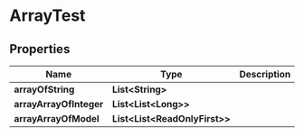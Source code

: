 

# ArrayTest


## Properties

| Name | Type | Description | Notes |
|------------ | ------------- | ------------- | -------------|
|**arrayOfString** | **List&lt;String&gt;** |  |  [optional] |
|**arrayArrayOfInteger** | **List&lt;List&lt;Long&gt;&gt;** |  |  [optional] |
|**arrayArrayOfModel** | **List&lt;List&lt;ReadOnlyFirst&gt;&gt;** |  |  [optional] |



